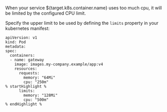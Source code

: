 When your service ${target.k8s.container.name} uses too much cpu, it will be limited by the configured
CPU limit.

Specify the upper limit to be used by defining the ```limits``` property in your
kubernetes manifest:
```
apiVersion: v1
kind: Pod
metadata:
spec:
  containers:
  - name: gateway
    image: images.my-company.example/app:v4
    resources:
      requests:
        memory: "64Mi"
        cpu: "250m"
% startHighlight %
      limits:
        memory: "128Mi"
        cpu: "500m"
% endHighlight %
```

